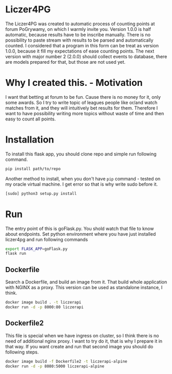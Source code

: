 # Liczer4PG
The Liczer4PG was created to automatic process of counting points at forum PoGrywamy, on which I
warmly invite you. Version 1.0.0 is half automatic, because results have to be inscribe manually.
There is no possibility to paste stream with results to be parsed and automatically counted.
I considered that a program in this form can be treat as version 1.0.0, because it fill my
expectations of ease counting points. The next version with major number 2 (2.0.0) should collect events
to database, there are models prepared for that, but those are not used yet.

# Why I created this. - Motivation
I want that betting at forum to be fun. Cause there is no money for it, only some awards. So I try 
to write topic of leagues people like or/and watch matches from it, and they will intuitively bet results
for them. Therefore I want to have possibility writing more topics without waste of time and then
easy to count all points.

# Installation
To install this flask app, you should clone repo and simple run following command.
```sh
pip install path/to/repo
```
Another method to install, when you don't have `pip` command - tested on my oracle virtual machine.
I get error so that is why write sudo before it.
```sh
[sudo] python3 setup.py install
```

# Run
The entry point of this is goFlask.py. You shold watch that file to know about endpoints.
Set python environment where you have just installed liczer4pg and run following commands
```sh
export FLASK_APP=goFlask.py
flask run
```

## Dockerfile
Search a Dockerfile, and build an image from it.
That build whole application with NGINX as a proxy.
This version can be used as standalone instance, I think.
```sh
docker image build . -t liczerapi
docker run -d -p 8000:80 liczerapi
```
## Dockerfile2
This file is special when we have ingress on cluster, so I think there is no need of additional nginx proxy.
I want to try do it, that is why I prepare it in that way.
If you want create and run that second image you should do following steps.
```sh
docker image build -f Dockerfile2 -t liczerapi-alpine
docker run -d -p 8080:5000 liczerapi-alpine
```

